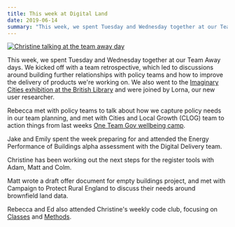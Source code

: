 ```yaml
---
title: This week at Digital Land
date: 2019-06-14
summary: "This week, we spent Tuesday and Wednesday together at our Team Away days. We kicked off with a team retrospective, which led to discussions around building further relationships with policy teams and how to improve the delivery of products we're working on."
---
```


<a href="https://www.flickr.com/photos/psd/48049794406/" title="Christine talking at the team away day"><img src="https://live.staticflickr.com/65535/48049794406_0857341baa_z.jpg" alt="Christine talking at the team away day"></a>

This week, we spent Tuesday and Wednesday together at our Team Away days. We kicked off with a team retrospective, which led to discussions around building further relationships with policy teams and how to improve the delivery of products we're working on. We also went to the [Imaginary Cities exhibition at the British Library](https://www.bl.uk/events/imaginary-cities) and were joined by Lorna, our new user researcher.

Rebecca met with policy teams to talk about how we capture policy needs in our team planning, and met with Cities and Local Growth (CLOG) team to action things from last weeks [One Team Gov wellbeing camp](https://medium.com/oneteamgov/one-team-gov-wellbeing-camp-411c409946df).

Jake and Emily spent the week preparing for and attended the Energy Performance of Buildings alpha assessment with the Digital Delivery team.

Christine has been working out the next steps for the register tools with Adam, Matt and Colm.

Matt wrote a draft offer document for empty buildings project, and met with Campaign to Protect Rural England to discuss their needs around brownfield land data.

Rebecca and Ed also attended Christine's weekly code club, focusing on [Classes](https://en.wikipedia.org/wiki/Class_(computer_programming)) and [Methods](https://en.wikipedia.org/wiki/Method_(computer_programming)).
